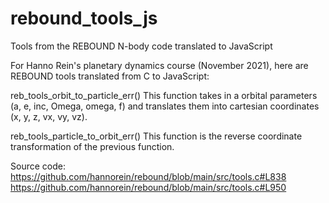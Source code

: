 # rebound_tools_js
Tools from the REBOUND N-body code translated to JavaScript

For Hanno Rein's planetary dynamics course (November 2021), here are REBOUND tools translated from C to JavaScript:

reb_tools_orbit_to_particle_err()
This function takes in a orbital parameters (a, e, inc, Omega, omega, f) and translates them into cartesian coordinates (x, y, z, vx, vy, vz).

reb_tools_particle_to_orbit_err()
This function is the reverse coordinate transformation of the previous function.

Source code: 
https://github.com/hannorein/rebound/blob/main/src/tools.c#L838
https://github.com/hannorein/rebound/blob/main/src/tools.c#L950
